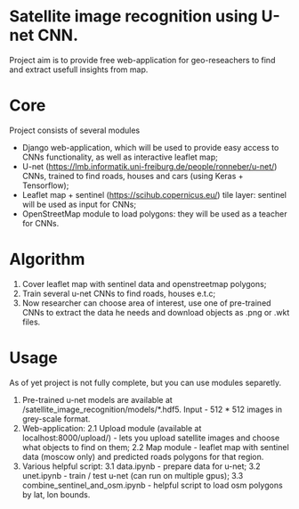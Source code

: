 # Satellite image recognition using U-net CNN.

Project aim is to provide free web-application for geo-reseachers to find and extract usefull insights from map.

# Core 

Project consists of several modules

* Django web-application, which will be used to provide easy access to CNNs functionality, as well as interactive leaflet map;
* U-net (https://lmb.informatik.uni-freiburg.de/people/ronneber/u-net/) CNNs, trained to find roads, houses and cars (using Keras + Tensorflow);
* Leaflet map + sentinel (https://scihub.copernicus.eu/) tile layer: sentinel will be used as input for CNNs;
* OpenStreetMap module to load polygons: they will be used as a teacher for CNNs.

# Algorithm

1. Cover leaflet map with sentinel data and openstreetmap polygons;
2. Train several u-net CNNs to find roads, houses e.t.c;
3. Now researcher can choose area of interest, use one of pre-trained CNNs to extract the data he needs and download objects as .png or .wkt files.

# Usage

As of yet project is not fully complete, but you can use modules separetly.

1. Pre-trained u-net models are available at /satellite_image_recognition/models/*.hdf5. Input - 512 * 512 images in grey-scale format.
2. Web-application:
  2.1 Upload module (available at localhost:8000/upload/) - lets you upload satellite images and choose what objects to find on them;
  2.2 Map module - leaflet map with sentinel data (moscow only) and predicted roads polygons for that region.
3. Various helpful script:
  3.1 data.ipynb - prepare data for u-net;
  3.2 unet.ipynb - train / test u-net (can run on multiple gpus);
  3.3 combine_sentinel_and_osm.ipynb - helpful script to load osm polygons by lat, lon bounds.


